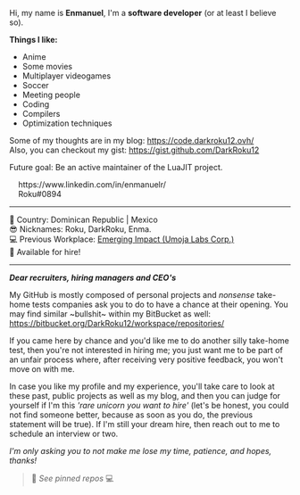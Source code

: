 Hi, my name is __Enmanuel__, I'm a __software developer__ (or at least I believe so).

**Things I like:**
- Anime
- Some movies
- Multiplayer videogames
- Soccer
- Meeting people
- Coding
- Compilers
- Optimization techniques

Some of my thoughts are in my blog: https://code.darkroku12.ovh/ <br>
Also, you can checkout my gist: https://gist.github.com/DarkRoku12

Future goal: Be an active maintainer of the LuaJIT project.

<span>
  <img src="https://upload.wikimedia.org/wikipedia/commons/thumb/f/f8/LinkedIn_icon_circle.svg/2048px-LinkedIn_icon_circle.svg.png" width="12" height="12" /> https://www.linkedin.com/in/enmanuelr/
</span>

<div></div>

<span>
  <img src="https://discord-avatar-maker.app/_nuxt/img/discord-avatar-maker-logo.12acf34.gif" width="12" height="12" /> Roku#0894
</span>

<hr>

:palm_tree: Country: Dominican Republic | Mexico <br>
:sunglasses: Nicknames: Roku, DarkRoku, Enma. <br>
:computer: Previous Workplace: [Emerging Impact (Umoja Labs Corp.)](https://umoja.xyz) <br>
:bell: Available for hire! 

<hr>

***Dear recruiters, hiring managers and CEO's***

My GitHub is mostly composed of personal projects and *nonsense* take-home tests companies ask you to do to have a chance at their opening.
You may find similar ~bullshit~ within my BitBucket as well: https://bitbucket.org/DarkRoku12/workspace/repositories/

If you came here by chance and you'd like me to do another silly take-home test, then you're not interested in hiring me; you just want me to be part of an unfair process where, after receiving very positive feedback, you won't move on with me. 

In case you like my profile and my experience, you'll take care to look at these past, public projects as well as my blog, and then you can judge for yourself if I'm this *'rare unicorn you want to hire'* (let's be honest, you could not find someone better, because as soon as you do, the previous statement will be true).
If I'm still your dream hire, then reach out to me to schedule an interview or two.

*I'm only asking you to not make me lose my time, patience, and hopes, thanks!*
> 🫴 _See pinned repos_ 💻
